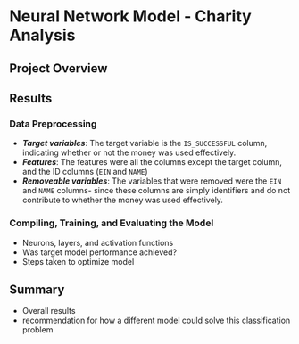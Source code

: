 # Neural Network Model - Charity Analysis

## Project Overview

## Results

### Data Preprocessing
- ***Target variables***: The target variable is the `IS_SUCCESSFUL` column, indicating whether or not the money was used effectively.
- ***Features***: The features were all the columns except the target column, and the ID columns (`EIN` and `NAME`)
- ***Removeable variables***: The variables that were removed were the `EIN` and `NAME` columns- since these columns are simply identifiers and do not contribute to whether the money was used effectively.

### Compiling, Training, and Evaluating the Model
- Neurons, layers, and activation functions
- Was target model performance achieved?
- Steps taken to optimize model

## Summary
- Overall results
- recommendation for how a different model could solve this classification problem
